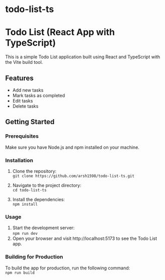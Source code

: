 # todo-list-ts

# Todo List (React App with TypeScript)

This is a simple Todo List application built using React and TypeScript with the Vite build tool.

## Features

- Add new tasks
- Mark tasks as completed
- Edit tasks
- Delete tasks

## Getting Started

### Prerequisites

Make sure you have Node.js and npm installed on your machine.

### Installation

1. Clone the repository:<br>
`git clone https://github.com/arsh1598/todo-list-ts.git`

2. Navigate to the project directory:<br>
`cd todo-list-ts`

3. Install the dependencies:<br>
`npm install`

### Usage
1. Start the development server:<br>
`npm run dev`
2. Open your browser and visit http://localhost:5173 to see the Todo List app.

### Building for Production
To build the app for production, run the following command:<br>
`npm run build`






